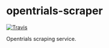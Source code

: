 # opentrials-scraper

[![Travis](https://img.shields.io/travis/opentrials/scraping-service/master.svg)](https://travis-ci.org/opentrials/scraping-service)

Opentrials scraping service.
